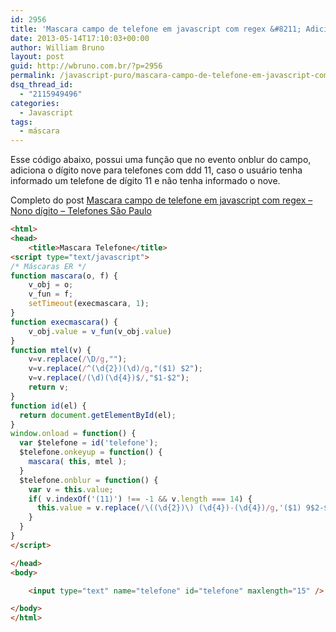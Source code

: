 ```yaml
---
id: 2956
title: 'Mascara campo de telefone em javascript com regex &#8211; Adiciona o nove para telefones de são paulo'
date: 2013-05-14T17:10:03+00:00
author: William Bruno
layout: post
guid: http://wbruno.com.br/?p=2956
permalink: /javascript-puro/mascara-campo-de-telefone-em-javascript-com-regex-adiciona-o-nove-para-telefones-de-sao-paulo/
dsq_thread_id:
  - "2115949496"
categories:
  - Javascript
tags:
  - máscara
---
```

Esse código abaixo, possui uma função que no evento onblur do campo, adiciona o dígito nove para telefones com ddd 11, caso o usuário tenha informado um telefone de dígito 11 e não tenha informado o nove.

Completo do post [Mascara campo de telefone em javascript com regex – Nono dígito – Telefones São Paulo](http://wbruno.com.br/2012/08/02/mascara-campo-de-telefone-em-javascript-com-regex-nono-digito-telefones-sao-paulo/)
  
<!--more-->

``` html
<html>
<head>
    <title>Mascara Telefone</title>
<script type="text/javascript">
/* Máscaras ER */
function mascara(o, f) {
    v_obj = o;
    v_fun = f;
    setTimeout(execmascara, 1);
}
function execmascara() {
    v_obj.value = v_fun(v_obj.value)
}
function mtel(v) {
    v=v.replace(/\D/g,"");
    v=v.replace(/^(\d{2})(\d)/g,"($1) $2");
    v=v.replace(/(\d)(\d{4})$/,"$1-$2");
    return v;
}
function id(el) {
  return document.getElementById(el);
}
window.onload = function() {
  var $telefone = id('telefone');
  $telefone.onkeyup = function() {
    mascara( this, mtel );
  }
  $telefone.onblur = function() {
    var v = this.value;
    if( v.indexOf('(11)') !== -1 && v.length === 14) {
      this.value = v.replace(/\((\d{2})\) (\d{4})-(\d{4})/g,'($1) 9$2-$3');
    }
  }
}
</script>

</head>
<body>

    <input type="text" name="telefone" id="telefone" maxlength="15" />

</body>
</html>
```